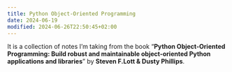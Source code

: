 ```yaml
---
title: Python Object-Oriented Programming
date: 2024-06-19
modified: 2024-06-26T22:50:45+02:00
---
```


It is a collection of notes I’m taking from the book “**Python Object-Oriented Programming: Build robust and maintainable object-oriented Python applications and libraries**” by **Steven F.Lott & Dusty Phillips**.